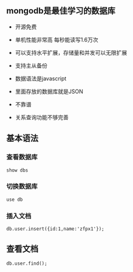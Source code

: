## mongodb是最佳学习的数据库
- 开源免费
- 单机性能非常高 每秒能读写1.6万次
- 可以支持水平扩展，存储量和并发可以无限扩展
- 支持主从备份
- 数据语法是javascript
- 里面存放的数据库就是JSON

- 不靠谱
- 关系查询功能不够完善

## 基本语法
### 查看数据库
```
show dbs
```
### 切换数据库
```
use db
```
### 插入文档
```
db.user.insert({id:1,name:'zfpx1'});
```
## 查看文档
```
db.user.find();
```


